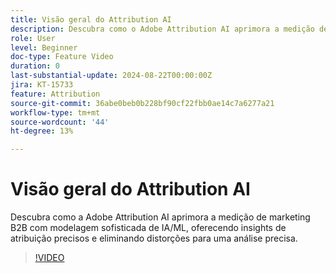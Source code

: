 ```yaml
---
title: Visão geral do Attribution AI
description: Descubra como o Adobe Attribution AI aprimora a medição de marketing B2B com modelagem sofisticada de IA/ML.
role: User
level: Beginner
doc-type: Feature Video
duration: 0
last-substantial-update: 2024-08-22T00:00:00Z
jira: KT-15733
feature: Attribution
source-git-commit: 36abe0beb0b228bf90cf22fbb0ae14c7a6277a21
workflow-type: tm+mt
source-wordcount: '44'
ht-degree: 13%

---
```



# Visão geral do Attribution AI

Descubra como a Adobe Attribution AI aprimora a medição de marketing B2B com modelagem sofisticada de IA/ML, oferecendo insights de atribuição precisos e eliminando distorções para uma análise precisa.

>[!VIDEO](https://video.tv.adobe.com/v/3447226/?learn=on&captions=por_br)
